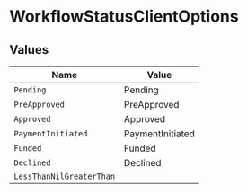 # WorkflowStatusClientOptions


## Values

| Name                     | Value                    |
| ------------------------ | ------------------------ |
| `Pending`                | Pending                  |
| `PreApproved`            | PreApproved              |
| `Approved`               | Approved                 |
| `PaymentInitiated`       | PaymentInitiated         |
| `Funded`                 | Funded                   |
| `Declined`               | Declined                 |
| `LessThanNilGreaterThan` | <nil>                    |